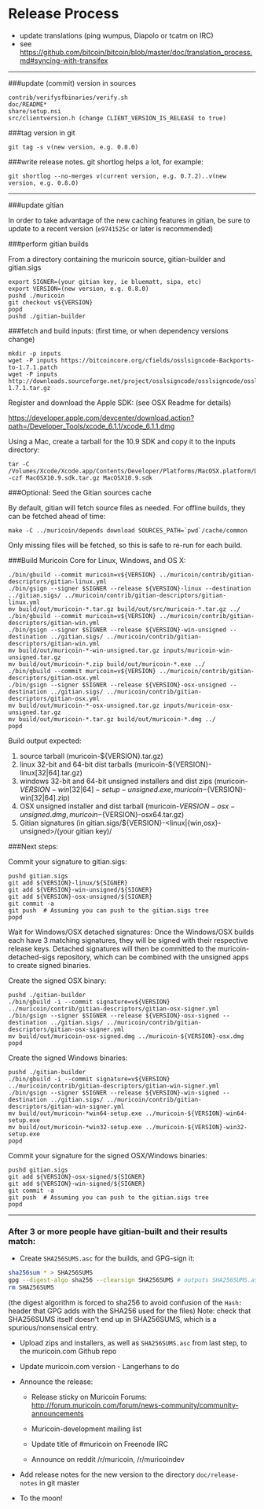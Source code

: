 Release Process
====================

* update translations (ping wumpus, Diapolo or tcatm on IRC)
* see https://github.com/bitcoin/bitcoin/blob/master/doc/translation_process.md#syncing-with-transifex

* * *

###update (commit) version in sources

	contrib/verifysfbinaries/verify.sh
	doc/README*
	share/setup.nsi
	src/clientversion.h (change CLIENT_VERSION_IS_RELEASE to true)

###tag version in git

	git tag -s v(new version, e.g. 0.8.0)

###write release notes. git shortlog helps a lot, for example:

	git shortlog --no-merges v(current version, e.g. 0.7.2)..v(new version, e.g. 0.8.0)

* * *

###update gitian

 In order to take advantage of the new caching features in gitian, be sure to update to a recent version (`e9741525c` or later is recommended)

###perform gitian builds

 From a directory containing the muricoin source, gitian-builder and gitian.sigs
  
	export SIGNER=(your gitian key, ie bluematt, sipa, etc)
	export VERSION=(new version, e.g. 0.8.0)
	pushd ./muricoin
	git checkout v${VERSION}
	popd
	pushd ./gitian-builder

###fetch and build inputs: (first time, or when dependency versions change)
 
	mkdir -p inputs
	wget -P inputs https://bitcoincore.org/cfields/osslsigncode-Backports-to-1.7.1.patch
	wget -P inputs http://downloads.sourceforge.net/project/osslsigncode/osslsigncode/osslsigncode-1.7.1.tar.gz

 Register and download the Apple SDK: (see OSX Readme for details)
 
 https://developer.apple.com/devcenter/download.action?path=/Developer_Tools/xcode_6.1.1/xcode_6.1.1.dmg
 
 Using a Mac, create a tarball for the 10.9 SDK and copy it to the inputs directory:
 
	tar -C /Volumes/Xcode/Xcode.app/Contents/Developer/Platforms/MacOSX.platform/Developer/SDKs/ -czf MacOSX10.9.sdk.tar.gz MacOSX10.9.sdk

###Optional: Seed the Gitian sources cache

  By default, gitian will fetch source files as needed. For offline builds, they can be fetched ahead of time:

	make -C ../muricoin/depends download SOURCES_PATH=`pwd`/cache/common

  Only missing files will be fetched, so this is safe to re-run for each build.

###Build Muricoin Core for Linux, Windows, and OS X:
  
	./bin/gbuild --commit muricoin=v${VERSION} ../muricoin/contrib/gitian-descriptors/gitian-linux.yml
	./bin/gsign --signer $SIGNER --release ${VERSION}-linux --destination ../gitian.sigs/ ../muricoin/contrib/gitian-descriptors/gitian-linux.yml
	mv build/out/muricoin-*.tar.gz build/out/src/muricoin-*.tar.gz ../
	./bin/gbuild --commit muricoin=v${VERSION} ../muricoin/contrib/gitian-descriptors/gitian-win.yml
	./bin/gsign --signer $SIGNER --release ${VERSION}-win-unsigned --destination ../gitian.sigs/ ../muricoin/contrib/gitian-descriptors/gitian-win.yml
	mv build/out/muricoin-*-win-unsigned.tar.gz inputs/muricoin-win-unsigned.tar.gz
	mv build/out/muricoin-*.zip build/out/muricoin-*.exe ../
	./bin/gbuild --commit muricoin=v${VERSION} ../muricoin/contrib/gitian-descriptors/gitian-osx.yml
	./bin/gsign --signer $SIGNER --release ${VERSION}-osx-unsigned --destination ../gitian.sigs/ ../muricoin/contrib/gitian-descriptors/gitian-osx.yml
	mv build/out/muricoin-*-osx-unsigned.tar.gz inputs/muricoin-osx-unsigned.tar.gz
	mv build/out/muricoin-*.tar.gz build/out/muricoin-*.dmg ../
	popd
  Build output expected:

  1. source tarball (muricoin-${VERSION}.tar.gz)
  2. linux 32-bit and 64-bit dist tarballs (muricoin-${VERSION}-linux[32|64].tar.gz)
  3. windows 32-bit and 64-bit unsigned installers and dist zips (muricoin-${VERSION}-win[32|64]-setup-unsigned.exe, muricoin-${VERSION}-win[32|64].zip)
  4. OSX unsigned installer and dist tarball (muricoin-${VERSION}-osx-unsigned.dmg, muricoin-${VERSION}-osx64.tar.gz)
  5. Gitian signatures (in gitian.sigs/${VERSION}-<linux|{win,osx}-unsigned>/(your gitian key)/

###Next steps:

Commit your signature to gitian.sigs:

	pushd gitian.sigs
	git add ${VERSION}-linux/${SIGNER}
	git add ${VERSION}-win-unsigned/${SIGNER}
	git add ${VERSION}-osx-unsigned/${SIGNER}
	git commit -a
	git push  # Assuming you can push to the gitian.sigs tree
	popd

  Wait for Windows/OSX detached signatures:
	Once the Windows/OSX builds each have 3 matching signatures, they will be signed with their respective release keys.
	Detached signatures will then be committed to the muricoin-detached-sigs repository, which can be combined with the unsigned apps to create signed binaries.

  Create the signed OSX binary:

	pushd ./gitian-builder
	./bin/gbuild -i --commit signature=v${VERSION} ../muricoin/contrib/gitian-descriptors/gitian-osx-signer.yml
	./bin/gsign --signer $SIGNER --release ${VERSION}-osx-signed --destination ../gitian.sigs/ ../muricoin/contrib/gitian-descriptors/gitian-osx-signer.yml
	mv build/out/muricoin-osx-signed.dmg ../muricoin-${VERSION}-osx.dmg
	popd

  Create the signed Windows binaries:

	pushd ./gitian-builder
	./bin/gbuild -i --commit signature=v${VERSION} ../muricoin/contrib/gitian-descriptors/gitian-win-signer.yml
	./bin/gsign --signer $SIGNER --release ${VERSION}-win-signed --destination ../gitian.sigs/ ../muricoin/contrib/gitian-descriptors/gitian-win-signer.yml
	mv build/out/muricoin-*win64-setup.exe ../muricoin-${VERSION}-win64-setup.exe
	mv build/out/muricoin-*win32-setup.exe ../muricoin-${VERSION}-win32-setup.exe
	popd

Commit your signature for the signed OSX/Windows binaries:

	pushd gitian.sigs
	git add ${VERSION}-osx-signed/${SIGNER}
	git add ${VERSION}-win-signed/${SIGNER}
	git commit -a
	git push  # Assuming you can push to the gitian.sigs tree
	popd

-------------------------------------------------------------------------

### After 3 or more people have gitian-built and their results match:

- Create `SHA256SUMS.asc` for the builds, and GPG-sign it:
```bash
sha256sum * > SHA256SUMS
gpg --digest-algo sha256 --clearsign SHA256SUMS # outputs SHA256SUMS.asc
rm SHA256SUMS
```
(the digest algorithm is forced to sha256 to avoid confusion of the `Hash:` header that GPG adds with the SHA256 used for the files)
Note: check that SHA256SUMS itself doesn't end up in SHA256SUMS, which is a spurious/nonsensical entry.

- Upload zips and installers, as well as `SHA256SUMS.asc` from last step, to the muricoin.com Github repo

- Update muricoin.com version - Langerhans to do

- Announce the release:

  - Release sticky on Muricoin Forums: http://forum.muricoin.com/forum/news-community/community-announcements

  - Muricoin-development mailing list

  - Update title of #muricoin on Freenode IRC

  - Announce on reddit /r/muricoin, /r/muricoindev

- Add release notes for the new version to the directory `doc/release-notes` in git master

- To the moon!
